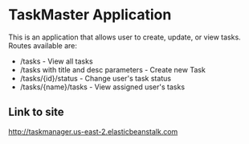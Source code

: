 # TaskMaster Application
This is an application that allows user to create, update, or view tasks. Routes available are:

* /tasks - View all tasks
* /tasks with title and desc parameters - Create new Task
* /tasks/{id}/status - Change user's task status
* /tasks/{name}/tasks - View assigned user's tasks

## Link to site
http://taskmanager.us-east-2.elasticbeanstalk.com

